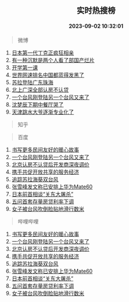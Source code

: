 <div align="center"><h2>实时热搜榜</h2><h4>2023-09-02 10:32:01</h4></div>

> 微博  

1. [日本第一代丁克正疯狂相亲](https://s.weibo.com/weibo?q=%23%E6%97%A5%E6%9C%AC%E7%AC%AC%E4%B8%80%E4%BB%A3%E4%B8%81%E5%85%8B%E6%AD%A3%E7%96%AF%E7%8B%82%E7%9B%B8%E4%BA%B2%23&t=31&band_rank=1&Refer=top)<br />
2. [有一种沉默是两个人看了部国产烂片](https://s.weibo.com/weibo?q=%E6%9C%89%E4%B8%80%E7%A7%8D%E6%B2%89%E9%BB%98%E6%98%AF%E4%B8%A4%E4%B8%AA%E4%BA%BA%E7%9C%8B%E4%BA%86%E9%83%A8%E5%9B%BD%E4%BA%A7%E7%83%82%E7%89%87&t=31&band_rank=2&Refer=top)<br />
3. [开学第一课](https://s.weibo.com/weibo?q=%23%E5%BC%80%E5%AD%A6%E7%AC%AC%E4%B8%80%E8%AF%BE%23&t=31&band_rank=3&Refer=top)<br />
4. [世界网速排名中国都蓝得发黑了](https://s.weibo.com/weibo?q=%E4%B8%96%E7%95%8C%E7%BD%91%E9%80%9F%E6%8E%92%E5%90%8D%E4%B8%AD%E5%9B%BD%E9%83%BD%E8%93%9D%E5%BE%97%E5%8F%91%E9%BB%91%E4%BA%86&t=31&band_rank=4&Refer=top)<br />
5. [苏拉登陆广东珠海](https://s.weibo.com/weibo?q=%23%E8%8B%8F%E6%8B%89%E7%99%BB%E9%99%86%E5%B9%BF%E4%B8%9C%E7%8F%A0%E6%B5%B7%23&t=31&band_rank=5&Refer=top)<br />
6. [北上广深全部认房不认贷](https://s.weibo.com/weibo?q=%23%E5%8C%97%E4%B8%8A%E5%B9%BF%E6%B7%B1%E5%85%A8%E9%83%A8%E8%AE%A4%E6%88%BF%E4%B8%8D%E8%AE%A4%E8%B4%B7%23&t=31&band_rank=6&Refer=top)<br />
7. [一个台风刚登陆另一个台风又来了](https://s.weibo.com/weibo?q=%23%E4%B8%80%E4%B8%AA%E5%8F%B0%E9%A3%8E%E5%88%9A%E7%99%BB%E9%99%86%E5%8F%A6%E4%B8%80%E4%B8%AA%E5%8F%B0%E9%A3%8E%E5%8F%88%E6%9D%A5%E4%BA%86%23&t=31&band_rank=7&Refer=top)<br />
8. [沈梦辰下期中餐厅哭了](https://s.weibo.com/weibo?q=%23%E6%B2%88%E6%A2%A6%E8%BE%B0%E4%B8%8B%E6%9C%9F%E4%B8%AD%E9%A4%90%E5%8E%85%E5%93%AD%E4%BA%86%23&t=31&band_rank=8&Refer=top)<br />
9. [天津跳水大爷逐渐专业化了](https://s.weibo.com/weibo?q=%E5%A4%A9%E6%B4%A5%E8%B7%B3%E6%B0%B4%E5%A4%A7%E7%88%B7%E9%80%90%E6%B8%90%E4%B8%93%E4%B8%9A%E5%8C%96%E4%BA%86&t=31&band_rank=9&Refer=top)<br />

> 知乎  


> 百度  

1. [书写更多民间友好的暖心故事](https://www.baidu.com/s?wd=%E4%B9%A6%E5%86%99%E6%9B%B4%E5%A4%9A%E6%B0%91%E9%97%B4%E5%8F%8B%E5%A5%BD%E7%9A%84%E6%9A%96%E5%BF%83%E6%95%85%E4%BA%8B&sa=fyb_news&rsv_dl=fyb_news)<br />
2. [一个台风刚登陆另一个台风又来了](https://www.baidu.com/s?wd=%E4%B8%80%E4%B8%AA%E5%8F%B0%E9%A3%8E%E5%88%9A%E7%99%BB%E9%99%86%E5%8F%A6%E4%B8%80%E4%B8%AA%E5%8F%B0%E9%A3%8E%E5%8F%88%E6%9D%A5%E4%BA%86&sa=fyb_news&rsv_dl=fyb_news)<br />
3. [北京认房不认贷后开发商深夜调价](https://www.baidu.com/s?wd=%E5%8C%97%E4%BA%AC%E8%AE%A4%E6%88%BF%E4%B8%8D%E8%AE%A4%E8%B4%B7%E5%90%8E%E5%BC%80%E5%8F%91%E5%95%86%E6%B7%B1%E5%A4%9C%E8%B0%83%E4%BB%B7&sa=fyb_news&rsv_dl=fyb_news)<br />
4. [携手共促开放共享的服务经济](https://www.baidu.com/s?wd=%E6%90%BA%E6%89%8B%E5%85%B1%E4%BF%83%E5%BC%80%E6%94%BE%E5%85%B1%E4%BA%AB%E7%9A%84%E6%9C%8D%E5%8A%A1%E7%BB%8F%E6%B5%8E&sa=fyb_news&rsv_dl=fyb_news)<br />
5. [追踪苏拉海葵双台风](https://www.baidu.com/s?wd=%E8%BF%BD%E8%B8%AA%E8%8B%8F%E6%8B%89%E6%B5%B7%E8%91%B5%E5%8F%8C%E5%8F%B0%E9%A3%8E&sa=fyb_news&rsv_dl=fyb_news)<br />
6. [张雪峰发文称已安排上华为Mate60](https://www.baidu.com/s?wd=%E5%BC%A0%E9%9B%AA%E5%B3%B0%E5%8F%91%E6%96%87%E7%A7%B0%E5%B7%B2%E5%AE%89%E6%8E%92%E4%B8%8A%E5%8D%8E%E4%B8%BAMate60&sa=fyb_news&rsv_dl=fyb_news)<br />
7. [日本前首相谈“关东大屠杀”](https://www.baidu.com/s?wd=%E6%97%A5%E6%9C%AC%E5%89%8D%E9%A6%96%E7%9B%B8%E8%B0%88%E2%80%9C%E5%85%B3%E4%B8%9C%E5%A4%A7%E5%B1%A0%E6%9D%80%E2%80%9D&sa=fyb_news&rsv_dl=fyb_news)<br />
8. [五问首套存量房贷利率下调](https://www.baidu.com/s?wd=%E4%BA%94%E9%97%AE%E9%A6%96%E5%A5%97%E5%AD%98%E9%87%8F%E6%88%BF%E8%B4%B7%E5%88%A9%E7%8E%87%E4%B8%8B%E8%B0%83&sa=fyb_news&rsv_dl=fyb_news)<br />
9. [女子被台风吹倒脸贴地滑行数米](https://www.baidu.com/s?wd=%E5%A5%B3%E5%AD%90%E8%A2%AB%E5%8F%B0%E9%A3%8E%E5%90%B9%E5%80%92%E8%84%B8%E8%B4%B4%E5%9C%B0%E6%BB%91%E8%A1%8C%E6%95%B0%E7%B1%B3&sa=fyb_news&rsv_dl=fyb_news)<br />

> 哔哩哔哩  

1. [书写更多民间友好的暖心故事](https://www.baidu.com/s?wd=%E4%B9%A6%E5%86%99%E6%9B%B4%E5%A4%9A%E6%B0%91%E9%97%B4%E5%8F%8B%E5%A5%BD%E7%9A%84%E6%9A%96%E5%BF%83%E6%95%85%E4%BA%8B&sa=fyb_news&rsv_dl=fyb_news)<br />
2. [一个台风刚登陆另一个台风又来了](https://www.baidu.com/s?wd=%E4%B8%80%E4%B8%AA%E5%8F%B0%E9%A3%8E%E5%88%9A%E7%99%BB%E9%99%86%E5%8F%A6%E4%B8%80%E4%B8%AA%E5%8F%B0%E9%A3%8E%E5%8F%88%E6%9D%A5%E4%BA%86&sa=fyb_news&rsv_dl=fyb_news)<br />
3. [北京认房不认贷后开发商深夜调价](https://www.baidu.com/s?wd=%E5%8C%97%E4%BA%AC%E8%AE%A4%E6%88%BF%E4%B8%8D%E8%AE%A4%E8%B4%B7%E5%90%8E%E5%BC%80%E5%8F%91%E5%95%86%E6%B7%B1%E5%A4%9C%E8%B0%83%E4%BB%B7&sa=fyb_news&rsv_dl=fyb_news)<br />
4. [携手共促开放共享的服务经济](https://www.baidu.com/s?wd=%E6%90%BA%E6%89%8B%E5%85%B1%E4%BF%83%E5%BC%80%E6%94%BE%E5%85%B1%E4%BA%AB%E7%9A%84%E6%9C%8D%E5%8A%A1%E7%BB%8F%E6%B5%8E&sa=fyb_news&rsv_dl=fyb_news)<br />
5. [追踪苏拉海葵双台风](https://www.baidu.com/s?wd=%E8%BF%BD%E8%B8%AA%E8%8B%8F%E6%8B%89%E6%B5%B7%E8%91%B5%E5%8F%8C%E5%8F%B0%E9%A3%8E&sa=fyb_news&rsv_dl=fyb_news)<br />
6. [张雪峰发文称已安排上华为Mate60](https://www.baidu.com/s?wd=%E5%BC%A0%E9%9B%AA%E5%B3%B0%E5%8F%91%E6%96%87%E7%A7%B0%E5%B7%B2%E5%AE%89%E6%8E%92%E4%B8%8A%E5%8D%8E%E4%B8%BAMate60&sa=fyb_news&rsv_dl=fyb_news)<br />
7. [日本前首相谈“关东大屠杀”](https://www.baidu.com/s?wd=%E6%97%A5%E6%9C%AC%E5%89%8D%E9%A6%96%E7%9B%B8%E8%B0%88%E2%80%9C%E5%85%B3%E4%B8%9C%E5%A4%A7%E5%B1%A0%E6%9D%80%E2%80%9D&sa=fyb_news&rsv_dl=fyb_news)<br />
8. [五问首套存量房贷利率下调](https://www.baidu.com/s?wd=%E4%BA%94%E9%97%AE%E9%A6%96%E5%A5%97%E5%AD%98%E9%87%8F%E6%88%BF%E8%B4%B7%E5%88%A9%E7%8E%87%E4%B8%8B%E8%B0%83&sa=fyb_news&rsv_dl=fyb_news)<br />
9. [女子被台风吹倒脸贴地滑行数米](https://www.baidu.com/s?wd=%E5%A5%B3%E5%AD%90%E8%A2%AB%E5%8F%B0%E9%A3%8E%E5%90%B9%E5%80%92%E8%84%B8%E8%B4%B4%E5%9C%B0%E6%BB%91%E8%A1%8C%E6%95%B0%E7%B1%B3&sa=fyb_news&rsv_dl=fyb_news)<br />
